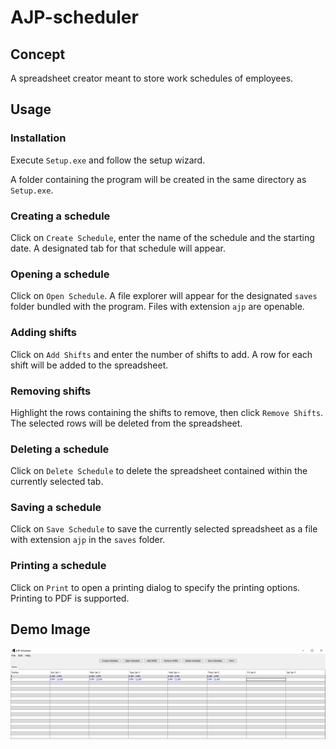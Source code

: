 # AJP-scheduler

## Concept

A spreadsheet creator meant to store work schedules of employees.

## Usage

### Installation

Execute ```Setup.exe``` and follow the setup wizard.

A folder containing the program will be created in the same directory as ```Setup.exe```.

### Creating a schedule

Click on ```Create Schedule```, enter the name of the schedule and the starting date. A designated tab for that schedule will appear.

### Opening a schedule

Click on ```Open Schedule```. A file explorer will appear for the designated ```saves``` folder bundled with the program. Files with extension ```ajp``` are openable.

### Adding shifts

Click on ```Add Shifts``` and enter the number of shifts to add. A row for each shift will be added to the spreadsheet.

### Removing shifts

Highlight the rows containing the shifts to remove, then click ```Remove Shifts```. The selected rows will be deleted from the spreadsheet.

### Deleting a schedule

Click on ```Delete Schedule``` to delete the spreadsheet contained within the currently selected tab.

### Saving a schedule

Click on ```Save Schedule``` to save the currently selected spreadsheet as a file with extension ```ajp``` in the ```saves``` folder.

### Printing a schedule

Click on ```Print``` to open a printing dialog to specify the printing options. Printing to PDF is supported.

## Demo Image

![Demo](demo.png)
